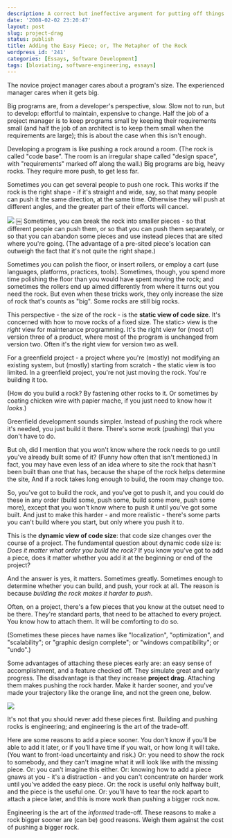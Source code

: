 ```yaml
---
description: A correct but ineffective argument for putting off things that slow you down and can be done cheaply later
date: '2008-02-02 23:20:47'
layout: post
slug: project-drag
status: publish
title: Adding the Easy Piece; or, The Metaphor of the Rock
wordpress_id: '241'
categories: [Essays, Software Development]
tags: [bloviating, software-engineering, essays]
---
```


The novice project manager cares about a program's size.  The experienced manager cares when it gets big.

<!-- more -->

Big programs are, from a developer's perspective, slow. Slow not to run, but to develop: effortful to maintain, expensive to change.  Half the job of a project manager is to keep programs small by keeping their requirements small (and half the job of an architect is to keep them small when the requirements are large); this is about the case when this isn't enough.

Developing a program is like pushing a rock around a room. (The rock is called "code base".  The room is an irregular shape called "design space", with "requirements" marked off along the wall.)  Big programs are big, heavy rocks. They require more push, to get less far.

Sometimes you can get several people to push one rock.  This works if the rock is the right shape - if it's straight and wide, say, so that many people can push it the same direction, at the same time.  Otherwise they will push at different angles, and the greater part of their efforts will cancel.

![](/images/2008/project-drag-1.png)
￼
Sometimes, you can break the rock into smaller pieces - so that different people can push them, or so that you can push them separately, or so that you can abandon some pieces and use instead pieces that are sited where you're going.  (The advantage of a pre-sited piece's location can outweigh the fact that it's not quite the right shape.)

Sometimes you can polish the floor, or insert rollers, or employ a cart (use languages, platforms, practices, tools).  Sometimes, though, you spend more time polishing the floor than you would have spent moving the rock; and sometimes the rollers end up aimed differently from where it turns out you need the rock.  But even when these tricks work, they only increase the size of rock that's counts as "big".  Some rocks are still big rocks.

This perspective - the size of the rock - is the **static view of code size**.  It's concerned with how to move rocks of a fixed size.  The static> view is the _right_ view for maintenance programming.  It's the right view for (most of) version three of a product, where most of the program is unchanged from version two.  Often it's the right view for version two as well.

For a greenfield project - a project where you're (mostly) not modifying an existing system, but (mostly) starting from scratch - the static view is too limited.  In a greenfield project, you're not just moving the rock.  You're building it too.

(How do you build a rock?  By fastening other rocks to it.  Or sometimes by coating chicken wire with papier mache, if you just need to know how it _looks_.)

Greenfield development sounds simpler.  Instead of pushing the rock where it's needed, you just build it there.  There's some work (pushing) that you don't have to do.

But oh, did I mention that you won't know where the rock needs to go until you've already built some of it?  (Funny how often that isn't mentioned.)  In fact, you may have even less of an idea where to site the rock that hasn't been built than one that has, because the shape of the rock helps determine the site, And if a rock takes long enough to build, the room may change too.

So, you've got to build the rock, and you've got to push it, and you could do these in any order (build some, push some, build some more, push some more), except that you won't know where to push it until you've got some built.  And just to make this harder - and more realistic - there's some parts you can't build where you start, but only where you push it to.

This is the **dynamic view of code size**: that code size changes over the course of a project.  The fundamental question about dynamic code size is: _Does it matter what order you build the rock?_  If you know you've got to add a piece, does it matter whether you add it at the beginning or end of the project?

And the answer is yes, it matters.  Sometimes greatly.  Sometimes enough to determine whether you can build, and push, your rock at all.  The reason is because _building the rock makes it harder to push_.

Often, on a project, there's a few pieces that you know at the outset need to be there.  They're standard parts, that need to be attached to every project.  You know how to attach them.  It will be comforting to do so.

(Sometimes these pieces have names like "localization", "optimization", and "scalability"; or "graphic design complete"; or "windows compatibility"; or "undo".)

Some advantages of attaching these pieces early are: an easy sense of accomplishment, and a feature checked off.  They simulate great and early progress.  The disadvantage is that they increase **project drag**.  Attaching them makes pushing the rock harder.  Make it harder sooner, and you've made your trajectory like the orange line, and not the green one, below.

![](/images/2008/project-drag-2.png)

It's not that you should never add these pieces first.  Building and pushing rocks is engineering; and engineering is the art of the trade-off.

Here are some reasons to add a piece sooner.  You don't know if you'll be able to add it later, or if you'll have time if you wait, or how long it will take. (You want to front-load uncertainty and risk.)  Or: you need to show the rock to somebody, and they can't imagine what it will look like with the missing piece.  Or: you can't imagine this either.  Or: knowing how to add a piece gnaws at you - it's a distraction - and you can't concentrate on harder work until you've added the easy piece.  Or: the rock is useful only halfway built, and the piece is the useful one.  Or: you'll have to tear the rock apart to attach a piece later, and this is more work than pushing a bigger rock now.

Engineering is the art of the _informed_ trade-off.  These reasons to make a rock bigger sooner are (can be) good reasons.  Weigh them against the cost of pushing a bigger rock.
